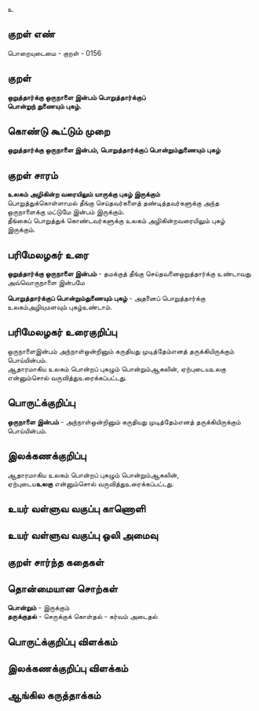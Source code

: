 உ

## குறள் எண் 

பொறையுடைமை - குறள் - 0156  

## குறள் 

**ஒறுத்தார்க்கு ஒருநாளை இன்பம் பொறுத்தார்க்குப்  
பொன்றுந் துணையும் புகழ்.** 

## கொண்டு கூட்டும் முறை

**ஒறுத்தார்க்கு ஒருநாளை இன்பம், பொறுத்தார்க்குப் பொன்றும்துணையும் புகழ்**  

## குறள் சாரம் 

**உலகம் அழிகின்ற வரையிலும் யாருக்கு புகழ் இருக்கும்**  
பொறுத்துக்கொள்ளாமல் தீங்கு செய்தவர்களைத் தண்டித்தவர்களுக்கு அந்த ஒருநாளைக்கு மட்டுமே இன்பம் இருக்கும்.  
தீங்கைப் பொறுத்துக் கொண்டவர்களுக்கு உலகம் அழிகின்றவரையிலும் புகழ் இருக்கும்.   

## பரிமேலழகர் உரை

**ஒறுத்தார்க்கு ஒருநாளை இன்பம்** - தமக்குத் தீங்கு செய்தவனைஒறுத்தார்க்கு உண்டாவது அவ்வொருநாளை இன்பமே  

**பொறுத்தார்க்குப் பொன்றும்துணையும் புகழ்** - அதனைப் பொறுத்தார்க்கு உலகம்அழியுமளவும் புகழ்உண்டாம்.   

## பரிமேலழகர் உரைகுறிப்பு   

 ஒருநாளைஇன்பம் அந்நாள்ஒன்றினும் கருதியது முடித்தேம்எனத் தருக்கியிருக்கும் பொய்யின்பம்.  
 ஆதாரமாகிய உலகம் பொன்றப் புகழும் பொன்றும்ஆகலின், ஏற்புடையஉலகு என்னும்சொல் வருவித்துஉரைக்கப்பட்டது.  
 
## பொருட்க்குறிப்பு 

**ஒருநாளை இன்பம்** - அந்நாள்ஒன்றினும் கருதியது முடித்தேம்எனத் தருக்கியிருக்கும் பொய்யின்பம். 

## இலக்கணக்குறிப்பு  

ஆதாரமாகிய உலகம் பொன்றப் புகழும் பொன்றும்ஆகலின்,  
ஏற்புடைய**உலகு** என்னும்சொல் வருவித்துஉரைக்கப்பட்டது.  

## உயர் வள்ளுவ வகுப்பு காணொளி


## உயர் வள்ளுவ வகுப்பு ஒலி அமைவு 

 
## குறள் சார்ந்த கதைகள் 


## தொன்மையான சொற்கள்

**பொன்றும்** - இருக்கும்   
**தருக்குதல்** - செருக்குக் கொள்தல் - கர்வம் அடைதல்   

## பொருட்க்குறிப்பு விளக்கம்


## இலக்கணக்குறிப்பு விளக்கம்


## ஆங்கில கருத்தாக்கம் 


